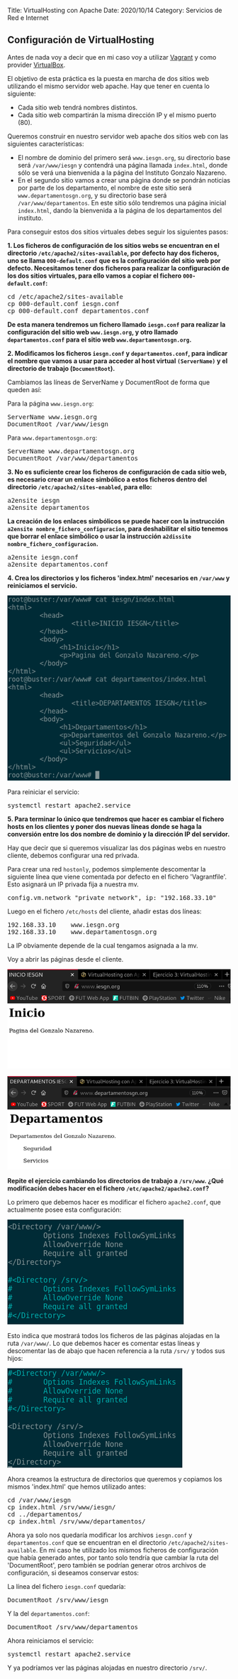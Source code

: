 Title: VirtualHosting con Apache
Date: 2020/10/14
Category: Servicios de Red e Internet

## Configuración de VirtualHosting

Antes de nada voy a decir que en mi caso voy a utilizar [Vagrant](https://www.vagrantup.com/) y como provider [VirtualBox](https://www.virtualbox.org/).

El objetivo de esta práctica es la puesta en marcha de dos sitios web utilizando el mismo servidor web apache. Hay que tener en cuenta lo siguiente:

- Cada sitio web tendrá nombres distintos.
- Cada sitio web compartirán la misma dirección IP y el mismo puerto (80).

Queremos construir en nuestro servidor web apache dos sitios web con las siguientes características:

- El nombre de dominio del primero será `www.iesgn.org`, su directorio base será `/var/www/iesgn` y contendrá una página llamada `index.html`, donde sólo se verá una bienvenida a la página del Instituto Gonzalo Nazareno.
- En el segundo sitio vamos a crear una página donde se pondrán noticias por parte de los departamento, el nombre de este sitio será `www.departamentosgn.org`, y su directorio base será `/var/www/departamentos`. En este sitio sólo tendremos una página inicial `index.html`, dando la bienvenida a la página de los departamentos del instituto.

Para conseguir estos dos sitios virtuales debes seguir los siguientes pasos:

**1. Los ficheros de configuración de los sitios webs se encuentran en el directorio `/etc/apache2/sites-available`, por defecto hay dos ficheros, uno se llama `000-default.conf` que es la configuración del sitio web por defecto. Necesitamos tener dos ficheros para realizar la configuración de los dos sitios virtuales, para ello vamos a copiar el fichero `000-default.conf`:**

<pre>
cd /etc/apache2/sites-available
cp 000-default.conf iesgn.conf
cp 000-default.conf departamentos.conf
</pre>

**De esta manera tendremos un fichero llamado `iesgn.conf` para realizar la configuración del sitio web `www.iesgn.org`, y otro llamado `departamentos.conf` para el sitio web `www.departamentosgn.org`.**



**2. Modificamos los ficheros `iesgn.conf` y `departamentos.conf`, para indicar el nombre que vamos a usar para acceder al host virtual `(ServerName)` y el directorio de trabajo (`DocumentRoot`).**

Cambiamos las líneas de ServerName y DocumentRoot de forma que queden así:

Para la página `www.iesgn.org`:

<pre>
ServerName www.iesgn.org
DocumentRoot /var/www/iesgn
</pre>

Para `www.departamentosgn.org`:

<pre>
ServerName www.departamentosgn.org
DocumentRoot /var/www/departamentos
</pre>

**3. No es suficiente crear los ficheros de configuración de cada sitio web, es necesario crear un enlace simbólico a estos ficheros dentro del directorio `/etc/apache2/sites-enabled`, para ello:**

<pre>
a2ensite iesgn
a2ensite departamentos
</pre>

**La creación de los enlaces simbólicos se puede hacer con la instrucción `a2ensite nombre_fichero_configuracion`, para deshabilitar el sitio tenemos que borrar el enlace simbólico o usar la instrucción `a2dissite nombre_fichero_configuracion`.**

<pre>
a2ensite iesgn.conf
a2ensite departamentos.conf
</pre>

**4. Crea los directorios y los ficheros 'index.html' necesarios en `/var/www` y reiniciamos el servicio.**

![.](images/sri_virtualhosting_apache/cat_iesgn_departamentos.png)

Para reiniciar el servicio:

<pre>
systemctl restart apache2.service
</pre>

**5. Para terminar lo único que tendremos que hacer es cambiar el fichero hosts en los clientes y poner dos nuevas líneas donde se haga la conversión entre los dos nombre de dominio y la dirección IP del servidor.**

Hay que decir que si queremos visualizar las dos páginas webs en nuestro cliente, debemos configurar una red privada.

Para crear una red `hostonly`, podemos simplemente descomentar la siguiente línea que viene comentada por defecto en el fichero 'Vagrantfile'. Esto asignará un IP privada fija a nuestra mv.

<pre>
config.vm.network "private_network", ip: "192.168.33.10"
</pre>

Luego en el fichero `/etc/hosts` del cliente, añadir estas dos líneas:

<pre>
192.168.33.10    www.iesgn.org
192.168.33.10    www.departamentosgn.org
</pre>

La IP obviamente depende de la cual tengamos asignada a la mv.

Voy a abrir las páginas desde el cliente.

![.](images/sri_virtualhosting_apache/iesgn_web.png)

![.](images/sri_virtualhosting_apache/departamentos_web.png)



**Repite el ejercicio cambiando los directorios de trabajo a `/srv/www`. ¿Qué modificación debes hacer en el fichero `/etc/apache2/apache2.conf`?**

Lo primero que debemos hacer es modificar el fichero `apache2.conf`, que actualmente posee esta configuración:

![.](images/sri_virtualhosting_apache/apache2.conf_inicial.png)

Esto indica que mostrará todos los ficheros de las páginas alojadas en la ruta `/var/www/`. Lo que debemos hacer es comentar estas líneas y descomentar las de abajo que hacen referencia a la ruta `/srv/` y todos sus hijos:

![.](images/sri_virtualhosting_apache/apache2.conf_modificado.png)

Ahora creamos la estructura de directorios que queremos y copiamos los mismos 'index.html' que hemos utilizado antes:
<pre>
cd /var/www/iesgn
cp index.html /srv/www/iesgn/
cd ../departamentos/
cp index.html /srv/www/departamentos/
</pre>

Ahora ya solo nos quedaría modificar los archivos `iesgn.conf` y `departamentos.conf` que se encuentran en el directorio `/etc/apache2/sites-available`. En mi caso he utilizado los mismos ficheros de configuración que había generado antes, por tanto solo tendría que cambiar la ruta del 'DocumentRoot', pero también se podrían generar otros archivos de configuración, si deseamos conservar estos:

La línea del fichero `iesgn.conf` quedaría:

<pre>
DocumentRoot /srv/www/iesgn
</pre>

Y la del `departamentos.conf`:

<pre>
DocumentRoot /srv/www/departamentos
</pre>

Ahora reiniciamos el servicio:

<pre>
systemctl restart apache2.service
</pre>

Y ya podríamos ver las páginas alojadas en nuestro directorio `/srv/`.
